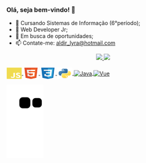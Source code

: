 ### Olá, seja bem-vindo! 👋

- 🔭 Cursando Sistemas de Informação (6°período);
- 🌱 Web Developer Jr;
- 💬 Em busca de oportunidades;
- 📫 Contate-me: aldir_lyra@hotmail.com

<div align="center">
  <a href="https://github.com/AldirLyra">
  <img height="180em" src="https://github-readme-stats.vercel.app/api?username=AldirLyra&show_icons=true&theme=dark&include_all_commits=true&count_private=true"/>
  <img height="180em" src="https://github-readme-stats.vercel.app/api/top-langs/?username=AldirLyra&layout=compact&langs_count=7&theme=dark"/>
</div>
<div style="display: inline_block"><br>
  <img align="center" alt="JS" height="30" width="40" src="https://raw.githubusercontent.com/devicons/devicon/master/icons/javascript/javascript-plain.svg">
  <img align="center" alt="HTML" height="30" width="40" src="https://raw.githubusercontent.com/devicons/devicon/master/icons/html5/html5-original.svg">
  <img align="center" alt="CSS" height="30" width="40" src="https://raw.githubusercontent.com/devicons/devicon/master/icons/css3/css3-original.svg">
  <img align="center" alt="Python" height="30" width="40" src="https://raw.githubusercontent.com/devicons/devicon/master/icons/python/python-original.svg">
  <img align="center" alt="Java" height="30" width="40" src="https://cdn.jsdelivr.net/gh/devicons/devicon/icons/java/java-original.svg" />
  <img align="center" alt="Vue" height="30" width="40" src="https://cdn.jsdelivr.net/gh/devicons/devicon/icons/vuejs/vuejs-original-wordmark.svg" />
</div>
  
![Snake animation](https://github.com/AldirLyra/AldirLyra/blob/output/github-contribution-grid-snake.svg)
